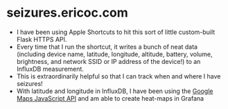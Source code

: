 # seizures.ericoc.com

- I have been using Apple Shortcuts to hit this sort of little custom-built Flask HTTPS API.
- Every time that I run the shortcut, it writes a bunch of neat data (including device name, latitude, longitude, altitude, battery, volume, brightness, and network SSID or IP address of the device!) to an InfluxDB measurement.
- This is extraordinarily helpful so that I can track when and where I have seizures!
- With latitude and longitude in InfluxDB, I have been using the [Google Maps JavaScript API](https://developers.google.com/maps/documentation/javascript/overview) and am able to create heat-maps in Grafana
